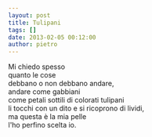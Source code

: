 ```yaml
---
layout: post
title: Tulipani
tags: []
date: 2013-02-05 00:12:00
author: pietro
---
```

Mi chiedo spesso<br/>quanto le cose<br/>debbano o non debbano andare,<br/>andare come gabbiani<br/>come petali sottili di colorati tulipani<br/>li tocchi con un dito e si ricoprono di lividi,<br/>ma questa è la mia pelle<br/>l'ho perfino scelta io.

